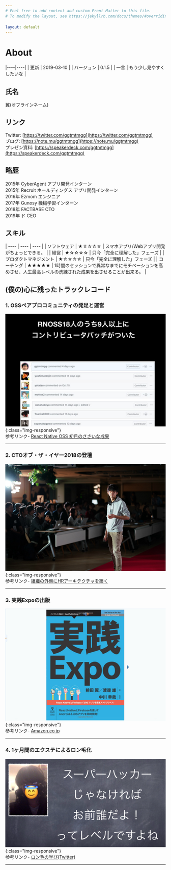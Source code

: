 ```yaml
---
# Feel free to add content and custom Front Matter to this file.
# To modify the layout, see https://jekyllrb.com/docs/themes/#overriding-theme-defaults

layout: default
---
```


About
===

|----|----|
| 更新 | 2019-03-10 |
| バージョン | 0.1.5 |
| 一言 | もう少し見やすくしたいな |


## 氏名

翼(オフラインネーム)  

## リンク
Twitter: [https://twitter.com/ggtmtmgg](https://twitter.com/ggtmtmgg)  
ブログ: [https://note.mu/ggtmtmgg](https://note.mu/ggtmtmgg)  
プレゼン資料: [https://speakerdeck.com/ggtmtmgg](https://speakerdeck.com/ggtmtmgg)  

## 略歴

2015年 CyberAgent アプリ開発インターン  
2015年 Recruit ホールディングス アプリ開発インターン  
2016年 Ezmom エンジニア  
2017年 Gunosy 機械学習インターン  
2018年 FACTBASE CTO  
2019年 ド CEO  

## スキル

| ---- | ---- | ---- |
| ソフトウェア | ★☆☆☆☆ | スマホアプリ/Webアプリ開発がちょっとできる。 |
| 経営 | ★☆☆☆☆ | 只今「完全に理解した」フェーズ |
| プロダクトマネジメント | ★☆☆☆☆ | 只今「完全に理解した」フェーズ |
| コーチング | ★★★★★ | 1時間のセッションで異常なまでにモチベーションを高めさせ、人生最高レベルの洗練された成果を出させることが出来る。 |

## (僕の)心に残ったトラックレコード

### 1. OSSペアプロコミュニティの発足と運営
![RNOSS](/assets/images/rnoss.png){:class="img-responsive"}  
参考リンク- [React Native OSS 初月のささいな成果](https://speakerdeck.com/ggtmtmgg/react-native-oss-chu-yue-falsesasainacheng-guo)

-----------------

### 2. CTOオブ・ザ・イヤー2018の登壇
![cto](/assets/images/cto.jpg){:class="img-responsive"}  
参考リンク- [組織の外側にHRアーキテクチャを築く](https://speakerdeck.com/ggtmtmgg/zu-zhi-falsewai-ce-nihrakitekutiyawozhu-ku-ctoobuzaiya2018)

-----------------

### 3. 実践Expoの出版
![expo](/assets/images/expo.png){:class="img-responsive"}  
参考リンク- [Amazon.co.jp](https://amzn.to/2L7gDXF)

-----------------

### 4. 1ヶ月間のエクステによるロン毛化
![long hair](/assets/images/long_hair.png){:class="img-responsive"}  
参考リンク- [ロン毛の学び(Twitter)](https://twitter.com/ggtmtmgg/status/1091995348229222400)

-----------------

